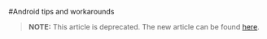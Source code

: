 <properties pageTitle="Android tips and workarounds"
  description="This is an article on bower tutorial"
  services=""
  documentationCenter=""
  authors="bursteg" />

#Android tips and workarounds

> **NOTE:** This article is deprecated. The new article can be found [here](/articles/tips-and-workarounds/android/tips-and-workarounds-android-readme.md).
